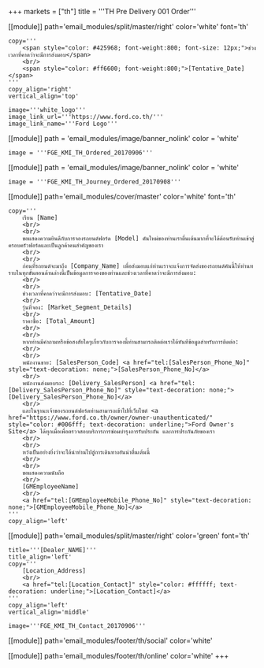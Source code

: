 +++
markets = ["th"]
title = '''TH Pre Delivery 001 Order'''

[[module]]
path='email_modules/split/master/right'
color='white'
font='th'

	copy='''
		<span style="color: #425968; font-weight:800; font-size: 12px;">ช่วงเวลาที่คาดว่าจะมีการส่งมอบ</span>
		<br/>
		<span style="color: #ff6600; font-weight:800;">[Tentative_Date]</span>
	'''
	copy_align='right'
	vertical_align='top'

	image='''white_logo'''
	image_link_url='''https://www.ford.co.th/'''
	image_link_name='''Ford Logo'''

[[module]]
path = 'email_modules/image/banner_nolink'
color = 'white'

	image = '''FGE_KMI_TH_Ordered_20170906'''

[[module]]
path = 'email_modules/image/banner_nolink'
color = 'white'

	image = '''FGE_KMI_TH_Journey_Ordered_20170908'''

[[module]]
path='email_modules/cover/master'
color='white'
font='th'

	copy='''
		เรียน [Name]
		<br/>
		<br/>
		ขอแสดงความยินดีกับการจองรถยนต์ฟอร์ด [Model] คันใหม่ของท่านเราตื่นเต้นมากที่จะได้ต้อนรับท่านเข้าสู่ครอบครัวฟอร์ดและเป็นลูกค้าคนสำคัญของเรา
		<br/>
		<br/>
		ก่อนที่รถยนต์จะมาถึง [Company_Name] เพื่อส่งมอบแก่ท่านเราจะแจ้งการจัดส่งของรถยนต์คันนี้ให้ท่านทราบในทุกขั้นตอนด้านล่างนี้เป็นข้อมูลการจองของท่านและช่วงเวลาที่คาดว่าจะมีการส่งมอบ:
		<br/>
		<br/>
		ช่วงเวลาที่คาดว่าจะมีการส่งมอบ: [Tentative_Date]
		<br/>
		รุ่นที่จอง: [Market_Segment_Details]
		<br/>
		ราคาซื้อ: [Total_Amount]
		<br/>
		<br/>
		หากท่านมีคำถามหรือข้อสงสัยใดๆเกี่ยวกับการจองนี้ท่านสามารถติดต่อเราได้ทันทีข้อมูลสำหรับการติดต่อ:
		<br/>
		<br/>
		พนักงานขาย: [SalesPerson_Code] <a href="tel:[SalesPerson_Phone_No]" style="text-decoration: none;">[SalesPerson_Phone_No]</a>
		<br/>
		พนักงานส่งมอบรถ: [Delivery_SalesPerson] <a href="tel:[Delivery_SalesPerson_Phone_No]" style="text-decoration: none;">[Delivery_SalesPerson_Phone_No]</a>
		<br/>
		และในฐานะเจ้าของรถยนต์ฟอร์ดท่านสามารถเข้าไปที่เว็บไซต์ <a href="https://www.ford.co.th/owner/owner-unauthenticated/" style="color: #006fff; text-decoration: underline;">Ford Owner's Site</a> ได้ทุกเมื่อเพื่อตรวจสอบบริการการซ่อมบำรุงการรับประกัน และการประกันภัยของเรา
		<br/>
		<br/>
		หวังเป็นอย่างยิ่งว่าจะได้นำท่านไปสู่การเดินทางอันน่าตื่นเต้นนี้
		<br/>
		<br/>
		ขอแสดงความนับถือ
		<br/>
		[GMEmployeeName]
		<br/>
		<a href="tel:[GMEmployeeMobile_Phone_No]" style="text-decoration: none;">[GMEmployeeMobile_Phone_No]</a>
	'''
	copy_align='left'

[[module]]
path='email_modules/split/master/right'
color='green'
font='th'

	title='''[Dealer_NAME]'''
	title_align='left'
	copy='''
		[Location_Address]
		<br/>
		<a href="tel:[Location_Contact]" style="color: #ffffff; text-decoration: underline;">[Location_Contact]</a>
	'''
	copy_align='left'
	vertical_align='middle'

	image='''FGE_KMI_TH_Contact_20170906'''

[[module]]
path='email_modules/footer/th/social'
color='white'

[[module]]
path='email_modules/footer/th/online'
color='white'
+++